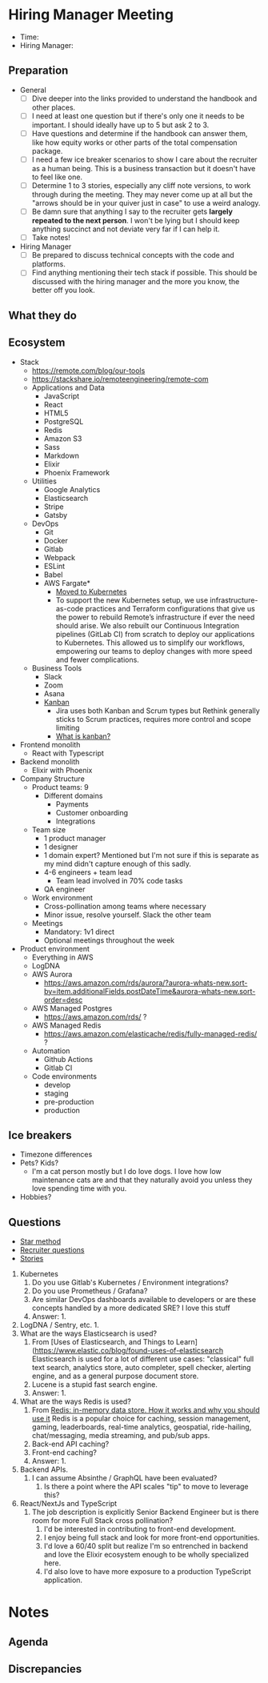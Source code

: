  # Hiring Manager Meeting
 
* Time: 
* Hiring Manager: 

## Preparation

* General
	* [ ] Dive deeper into the links provided to understand the handbook and other places.
	* [ ] I need at least one question but if there's only one it needs to be important. I should ideally have up to 5 but ask 2 to 3.
	* [ ] Have questions and determine if the handbook can answer them, like how equity works or other parts of the total compensation package.
	* [ ] I need a few ice breaker scenarios to show I care about the recruiter as a human being. This is a business transaction but it doesn't have to feel like one.
	* [ ] Determine 1 to 3 stories, especially any cliff note versions, to work through during the meeting. They may never come up at all but the "arrows should be in your quiver just in case" to use a weird analogy.
	* [ ] Be damn sure that anything I say to the recruiter gets **largely repeated to the next person**. I won't be lying but I should keep anything succinct and not deviate very far if I can help it.
	* [ ] Take notes!
* Hiring Manager
	* [ ] Be prepared to discuss technical concepts with the code and platforms.
	* [ ] Find anything mentioning their tech stack if possible. This should be discussed with the hiring manager and the more you know, the better off you look.

## What they do


## Ecosystem

* Stack
	* https://remote.com/blog/our-tools
	* https://stackshare.io/remoteengineering/remote-com
	* Applications and Data
		* JavaScript
		* React
		* HTML5
		* PostgreSQL
		* Redis
		* Amazon S3
		* Sass
		* Markdown
		* Elixir
		* Phoenix Framework
	* Utilities
		* Google Analytics
		* Elasticsearch
		* Stripe
		* Gatsby
	* DevOps
		* Git
		* Docker
		* Gitlab
		* Webpack
		* ESLint
		* Babel
		* AWS Fargate*
			* [Moved to Kubernetes](https://remote.com/blog/remote-on-kubernetes)
			* To support the new Kubernetes setup, we use infrastructure-as-code practices and Terraform configurations that give us the power to rebuild Remote’s infrastructure if ever the need should arise. We also rebuilt our Continuous Integration pipelines (GitLab CI) from scratch to deploy our applications to Kubernetes. This allowed us to simplify our workflows, empowering our teams to deploy changes with more speed and fewer complications.
	* Business Tools
		* Slack
		* Zoom
		* Asana
		* [Kanban](https://www.atlassian.com/agile/kanban/kanban-vs-scrum)
			* Jira uses both Kanban and Scrum types but Rethink generally sticks to Scrum practices, requires more control and scope limiting
			* [What is kanban?](https://www.atlassian.com/agile/kanban)
* Frontend monolith
	* React with Typescript
* Backend monolith
	* Elixir with Phoenix
* Company Structure
	* Product teams: 9
		* Different domains
			* Payments
			* Customer onboarding
			* Integrations
	* Team size
		* 1 product manager
		* 1 designer
		* 1 domain expert? Mentioned but I'm not sure if this is separate as my mind didn't capture enough of this sadly.
		* 4-6 engineers + team lead
			* Team lead involved in 70% code tasks
		* QA engineer
	* Work environment
		* Cross-pollination among teams where necessary
		* Minor issue, resolve yourself. Slack the other team
	* Meetings
		* Mandatory: 1v1 direct
		* Optional meetings throughout the week
* Product environment
	* Everything in AWS
	* LogDNA
	* AWS Aurora
		* https://aws.amazon.com/rds/aurora/?aurora-whats-new.sort-by=item.additionalFields.postDateTime&aurora-whats-new.sort-order=desc
	* AWS Managed Postgres
		* https://aws.amazon.com/rds/ ?
	* AWS Managed Redis
		* https://aws.amazon.com/elasticache/redis/fully-managed-redis/ ?
	* Automation
		* Github Actions
		* Gitlab CI
	* Code environments
		* develop
		* staging
		* pre-production
		* production


## Ice breakers

* Timezone differences
* Pets? Kids?
	* I'm a cat person mostly but I do love dogs. I love how low maintenance cats are and that they naturally avoid you unless they love spending time with you.
* Hobbies?

## Questions

* [Star method](https://zety.com/blog/star-method-interview)
* [Recruiter questions](1-recruiter.md#questions)
* [Stories](1-recruiter.md#stories)

1. Kubernetes
	1. Do you use Gitlab's Kubernetes / Environment integrations?
	2. Do you use Prometheus / Grafana?
	3. Are similar DevOps dashboards available to developers or are these concepts handled by a more dedicated SRE? I love this stuff
	4. Answer:
		1. 
2. LogDNA / Sentry, etc.
	1. 
3. What are the ways Elasticsearch is used?
	1. From [Uses of Elasticsearch, and Things to Learn](https://www.elastic.co/blog/found-uses-of-elasticsearch Elasticsearch is used for a lot of different use cases: "classical" full text search, analytics store, auto completer, spell checker, alerting engine, and as a general purpose document store.
	2. Lucene is a stupid fast search engine.
	3. Answer:
		1. 
4. What are the ways Redis is used?
	1. From [Redis: in-memory data store. How it works and why you should use it](https://aws.amazon.com/redis/) Redis is a popular choice for caching, session management, gaming, leaderboards, real-time analytics, geospatial, ride-hailing, chat/messaging, media streaming, and pub/sub apps.
	2. Back-end API caching?
	3. Front-end caching?
	4. Answer:
		1. 
5. Backend APIs.
	1. I can assume Absinthe / GraphQL have been evaluated?
		1. Is there a point where the API scales "tip" to move to leverage this?
6. React/NextJs and TypeScript
	1. The job description is explicitly Senior Backend Engineer but is there room for more Full Stack cross pollination?
		1. I'd be interested in contributing to front-end development.
		2. I enjoy being full stack and look for more front-end opportunities.
		3. I'd love a 60/40 split but realize I'm so entrenched in backend and love the Elixir ecosystem enough to be wholly specialized here.
		4. I'd also love to have more exposure to a production TypeScript application.

# Notes

## Agenda

## Discrepancies
